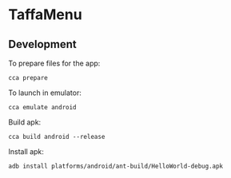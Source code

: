 # TaffaMenu

## Development

To prepare files for the app:

    cca prepare

To launch in emulator:

    cca emulate android

Build apk:

    cca build android --release

Install apk:

    adb install platforms/android/ant-build/HelloWorld-debug.apk